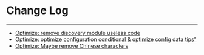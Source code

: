 # Change Log
---

- [Optimize: remove discovery module useless code](https://github.com/Tencent/spring-cloud-tencent/pull/596)
- [Optimize: optimize configuration conditional & optimize config data tips"](https://github.com/Tencent/spring-cloud-tencent/pull/604)
- [Optimize: Maybe remove Chinese characters](https://github.com/Tencent/spring-cloud-tencent/pull/608)
